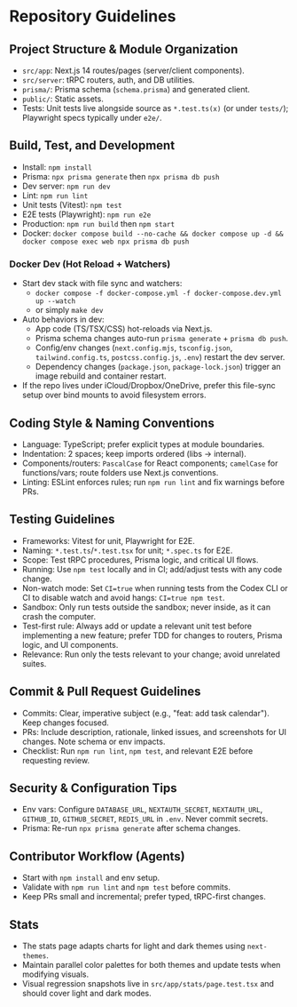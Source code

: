 # Repository Guidelines

## Project Structure & Module Organization
- `src/app`: Next.js 14 routes/pages (server/client components).
- `src/server`: tRPC routers, auth, and DB utilities.
- `prisma/`: Prisma schema (`schema.prisma`) and generated client.
- `public/`: Static assets.
- Tests: Unit tests live alongside source as `*.test.ts(x)` (or under `tests/`); Playwright specs typically under `e2e/`.

## Build, Test, and Development
- Install: `npm install`
- Prisma: `npx prisma generate` then `npx prisma db push`
- Dev server: `npm run dev`
- Lint: `npm run lint`
- Unit tests (Vitest): `npm test`
- E2E tests (Playwright): `npm run e2e`
- Production: `npm run build` then `npm start`
- Docker: `docker compose build --no-cache && docker compose up -d && docker compose exec web npx prisma db push`

### Docker Dev (Hot Reload + Watchers)
- Start dev stack with file sync and watchers:
  - `docker compose -f docker-compose.yml -f docker-compose.dev.yml up --watch`
  - or simply `make dev`
- Auto behaviors in dev:
  - App code (TS/TSX/CSS) hot-reloads via Next.js.
  - Prisma schema changes auto-run `prisma generate` + `prisma db push`.
  - Config/env changes (`next.config.mjs`, `tsconfig.json`, `tailwind.config.ts`, `postcss.config.js`, `.env`) restart the dev server.
  - Dependency changes (`package.json`, `package-lock.json`) trigger an image rebuild and container restart.
- If the repo lives under iCloud/Dropbox/OneDrive, prefer this file-sync setup over bind mounts to avoid filesystem errors.

## Coding Style & Naming Conventions
- Language: TypeScript; prefer explicit types at module boundaries.
- Indentation: 2 spaces; keep imports ordered (libs → internal).
- Components/routers: `PascalCase` for React components; `camelCase` for functions/vars; route folders use Next.js conventions.
- Linting: ESLint enforces rules; run `npm run lint` and fix warnings before PRs.

## Testing Guidelines
- Frameworks: Vitest for unit, Playwright for E2E.
- Naming: `*.test.ts`/`*.test.tsx` for unit; `*.spec.ts` for E2E.
- Scope: Test tRPC procedures, Prisma logic, and critical UI flows.
- Running: Use `npm test` locally and in CI; add/adjust tests with any code change.
- Non-watch mode: Set `CI=true` when running tests from the Codex CLI or CI to disable watch and avoid hangs: `CI=true npm test`.
- Sandbox: Only run tests outside the sandbox; never inside, as it can crash the computer.
- Test-first rule: Always add or update a relevant unit test before implementing a new feature; prefer TDD for changes to routers, Prisma logic, and UI components.
 - Relevance: Run only the tests relevant to your change; avoid unrelated suites.

## Commit & Pull Request Guidelines
- Commits: Clear, imperative subject (e.g., "feat: add task calendar"). Keep changes focused.
- PRs: Include description, rationale, linked issues, and screenshots for UI changes. Note schema or env impacts.
- Checklist: Run `npm run lint`, `npm test`, and relevant E2E before requesting review.

## Security & Configuration Tips
- Env vars: Configure `DATABASE_URL`, `NEXTAUTH_SECRET`, `NEXTAUTH_URL`, `GITHUB_ID`, `GITHUB_SECRET`, `REDIS_URL` in `.env`. Never commit secrets.
- Prisma: Re-run `npx prisma generate` after schema changes.

## Contributor Workflow (Agents)
- Start with `npm install` and env setup.
- Validate with `npm run lint` and `npm test` before commits.
- Keep PRs small and incremental; prefer typed, tRPC-first changes.

## Stats
- The stats page adapts charts for light and dark themes using `next-themes`.
- Maintain parallel color palettes for both themes and update tests when modifying visuals.
- Visual regression snapshots live in `src/app/stats/page.test.tsx` and should cover light and dark modes.
